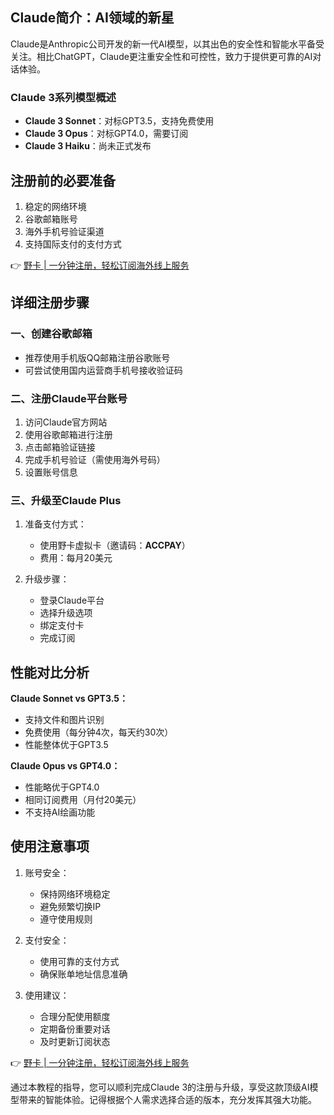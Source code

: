 ## Claude简介：AI领域的新星

Claude是Anthropic公司开发的新一代AI模型，以其出色的安全性和智能水平备受关注。相比ChatGPT，Claude更注重安全性和可控性，致力于提供更可靠的AI对话体验。

### Claude 3系列模型概述

- **Claude 3 Sonnet**：对标GPT3.5，支持免费使用
- **Claude 3 Opus**：对标GPT4.0，需要订阅
- **Claude 3 Haiku**：尚未正式发布

## 注册前的必要准备

1. 稳定的网络环境
2. 谷歌邮箱账号
3. 海外手机号验证渠道
4. 支持国际支付的支付方式

👉 [野卡 | 一分钟注册，轻松订阅海外线上服务](https://bit.ly/bewildcard)

## 详细注册步骤

### 一、创建谷歌邮箱

- 推荐使用手机版QQ邮箱注册谷歌账号
- 可尝试使用国内运营商手机号接收验证码

### 二、注册Claude平台账号

1. 访问Claude官方网站
2. 使用谷歌邮箱进行注册
3. 点击邮箱验证链接
4. 完成手机号验证（需使用海外号码）
5. 设置账号信息

### 三、升级至Claude Plus

1. 准备支付方式：
   - 使用野卡虚拟卡（邀请码：**ACCPAY**）
   - 费用：每月20美元

2. 升级步骤：
   - 登录Claude平台
   - 选择升级选项
   - 绑定支付卡
   - 完成订阅

## 性能对比分析

**Claude Sonnet vs GPT3.5：**
- 支持文件和图片识别
- 免费使用（每分钟4次，每天约30次）
- 性能整体优于GPT3.5

**Claude Opus vs GPT4.0：**
- 性能略优于GPT4.0
- 相同订阅费用（月付20美元）
- 不支持AI绘画功能

## 使用注意事项

1. 账号安全：
   - 保持网络环境稳定
   - 避免频繁切换IP
   - 遵守使用规则

2. 支付安全：
   - 使用可靠的支付方式
   - 确保账单地址信息准确

3. 使用建议：
   - 合理分配使用额度
   - 定期备份重要对话
   - 及时更新订阅状态

👉 [野卡 | 一分钟注册，轻松订阅海外线上服务](https://bit.ly/bewildcard)

通过本教程的指导，您可以顺利完成Claude 3的注册与升级，享受这款顶级AI模型带来的智能体验。记得根据个人需求选择合适的版本，充分发挥其强大功能。